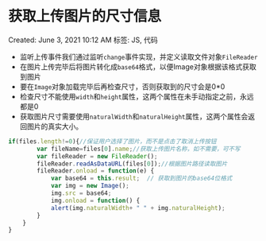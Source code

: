 # 获取上传图片的尺寸信息

Created: June 3, 2021 10:12 AM
标签: JS, 代码

- 监听上传事件我们通过监听`change`事件实现，并定义读取文件对象`FileReader`
- 在图片上传完毕后将图片转化成`base64`格式，以便Image对象根据该格式获取到图片
- 要在`Image`对象加载完毕后再检查尺寸，否则获取到的尺寸会是0*0
- 检查尺寸不能使用`width`和`height`属性，这两个属性在未手动指定之前，永远都是0
- 获取图片尺寸需要使用`naturalWidth`和`naturalHeight`属性，这两个属性会返回图片的真实大小。

```jsx
if(files.length!=0){//保证用户选择了图片，而不是点击了取消上传按钮
        var fileName=files[0].name;//获取上传图片名称，如不需要，可不写
        var fileReader = new FileReader();
        fileReader.readAsDataURL(files[0]);//根据图片路径读取图片
        fileReader.onload = function(e) {
            var base64 = this.result;  // 获取到图片的base64位格式
            var img = new Image();
            img.src = base64;
            img.onload = function() {
            alert(img.naturalWidth+ " " + img.naturalHeight);
		}
	}
}
```